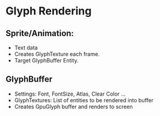 # Glyph Rendering

## Sprite/Animation:

- Text data
- Creates GlyphTexture each frame.
- Target GlyphBuffer Entity.

## GlyphBuffer

- Settings: Font, FontSize, Atlas, Clear Color ...
- GlyphTextures: List of entities to be rendered into buffer
- Creates GpuGlyph buffer and renders to screen
